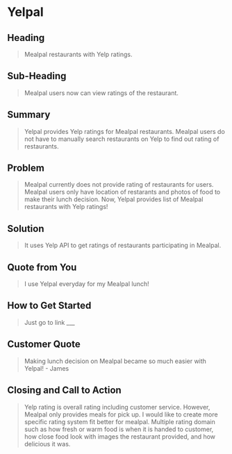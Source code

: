 # Yelpal #

<!-- 
> This material was originally posted [here](http://www.quora.com/What-is-Amazons-approach-to-product-development-and-product-management). It is reproduced here for posterities sake.

There is an approach called "working backwards" that is widely used at Amazon. They work backwards from the customer, rather than starting with an idea for a product and trying to bolt customers onto it. While working backwards can be applied to any specific product decision, using this approach is especially important when developing new products or features.

For new initiatives a product manager typically starts by writing an internal press release announcing the finished product. The target audience for the press release is the new/updated product's customers, which can be retail customers or internal users of a tool or technology. Internal press releases are centered around the customer problem, how current solutions (internal or external) fail, and how the new product will blow away existing solutions.

If the benefits listed don't sound very interesting or exciting to customers, then perhaps they're not (and shouldn't be built). Instead, the product manager should keep iterating on the press release until they've come up with benefits that actually sound like benefits. Iterating on a press release is a lot less expensive than iterating on the product itself (and quicker!).

If the press release is more than a page and a half, it is probably too long. Keep it simple. 3-4 sentences for most paragraphs. Cut out the fat. Don't make it into a spec. You can accompany the press release with a FAQ that answers all of the other business or execution questions so the press release can stay focused on what the customer gets. My rule of thumb is that if the press release is hard to write, then the product is probably going to suck. Keep working at it until the outline for each paragraph flows. 

Oh, and I also like to write press-releases in what I call "Oprah-speak" for mainstream consumer products. Imagine you're sitting on Oprah's couch and have just explained the product to her, and then you listen as she explains it to her audience. That's "Oprah-speak", not "Geek-speak".

Once the project moves into development, the press release can be used as a touchstone; a guiding light. The product team can ask themselves, "Are we building what is in the press release?" If they find they're spending time building things that aren't in the press release (overbuilding), they need to ask themselves why. This keeps product development focused on achieving the customer benefits and not building extraneous stuff that takes longer to build, takes resources to maintain, and doesn't provide real customer benefit (at least not enough to warrant inclusion in the press release).
 -->
 
## Heading ##
  > Mealpal restaurants with Yelp ratings.

## Sub-Heading ##
  > Mealpal users now can view ratings of the restaurant.

## Summary ##
  > Yelpal provides Yelp ratings for Mealpal restaurants. Mealpal users do not have to manually search restaurants on Yelp to find out rating of restaurants.

## Problem ##
  > Mealpal currently does not provide rating of restaurants for users. Mealpal users only have location of restarants and photos of food to make their lunch decision. Now, Yelpal provides list of Mealpal restaurants with Yelp ratings!

## Solution ##
  > It uses Yelp API to get ratings of restaurants participating in Mealpal.

## Quote from You ##
  > I use Yelpal everyday for my Mealpal lunch!

## How to Get Started ##
  > Just go to link ___

## Customer Quote ##
  > Making lunch decision on Mealpal became so much easier with Yelpal! - James 

## Closing and Call to Action ##
  > Yelp rating is overall rating including customer service. However, Mealpal only provides meals for pick up. I would like to create more specific rating system fit better for mealpal. Multiple rating domain such as how fresh or warm food is when it is handed to customer, how close food look with images the restaurant provided, and how delicious it was. 